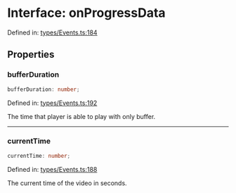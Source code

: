 # Interface: onProgressData

Defined in: [types/Events.ts:184](https://github.com/TheWidlarzGroup/react-native-video-v7/blob/d4046f8eca07df9e2ec69f8007c800ebf23ec7a7/packages/react-native-video/src/core/types/Events.ts#L184)

## Properties

### bufferDuration

```ts
bufferDuration: number;
```

Defined in: [types/Events.ts:192](https://github.com/TheWidlarzGroup/react-native-video-v7/blob/d4046f8eca07df9e2ec69f8007c800ebf23ec7a7/packages/react-native-video/src/core/types/Events.ts#L192)

The time that player is able to play with only buffer.

***

### currentTime

```ts
currentTime: number;
```

Defined in: [types/Events.ts:188](https://github.com/TheWidlarzGroup/react-native-video-v7/blob/d4046f8eca07df9e2ec69f8007c800ebf23ec7a7/packages/react-native-video/src/core/types/Events.ts#L188)

The current time of the video in seconds.
